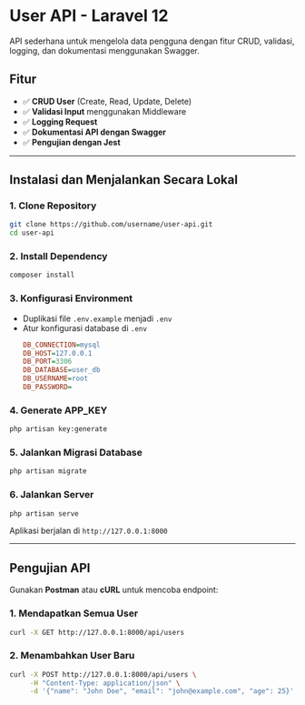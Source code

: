 # **User API - Laravel 12**

API sederhana untuk mengelola data pengguna dengan fitur CRUD, validasi, logging, dan dokumentasi menggunakan Swagger.

## **Fitur**
- ✅ **CRUD User** (Create, Read, Update, Delete)
- ✅ **Validasi Input** menggunakan Middleware
- ✅ **Logging Request**
- ✅ **Dokumentasi API dengan Swagger**
- ✅ **Pengujian dengan Jest**

---

## **Instalasi dan Menjalankan Secara Lokal**

### **1. Clone Repository**
```bash
git clone https://github.com/username/user-api.git
cd user-api
```

### **2. Install Dependency**
```bash
composer install
```

### **3. Konfigurasi Environment**
- Duplikasi file `.env.example` menjadi `.env`
- Atur konfigurasi database di `.env`
  ```ini
  DB_CONNECTION=mysql
  DB_HOST=127.0.0.1
  DB_PORT=3306
  DB_DATABASE=user_db
  DB_USERNAME=root
  DB_PASSWORD=
  ```

### **4. Generate APP_KEY**
```bash
php artisan key:generate
```

### **5. Jalankan Migrasi Database**
```bash
php artisan migrate
```

### **6. Jalankan Server**
```bash
php artisan serve
```
Aplikasi berjalan di `http://127.0.0.1:8000`

---

## **Pengujian API**
Gunakan **Postman** atau **cURL** untuk mencoba endpoint:

### **1. Mendapatkan Semua User**
```bash
curl -X GET http://127.0.0.1:8000/api/users
```

### **2. Menambahkan User Baru**
```bash
curl -X POST http://127.0.0.1:8000/api/users \
     -H "Content-Type: application/json" \
     -d '{"name": "John Doe", "email": "john@example.com", "age": 25}'
```


